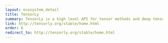 ```yaml
---
layout: ecosystem_detail
title: TensorLy
summary: TensorLy is a high level API for tensor methods and deep tensorized neural networks in Python that aims to make tensor learning simple.
link: http://tensorly.org/stable/home.html
order: 6
redirect_to: http://tensorly.org/stable/home.html
---
```

